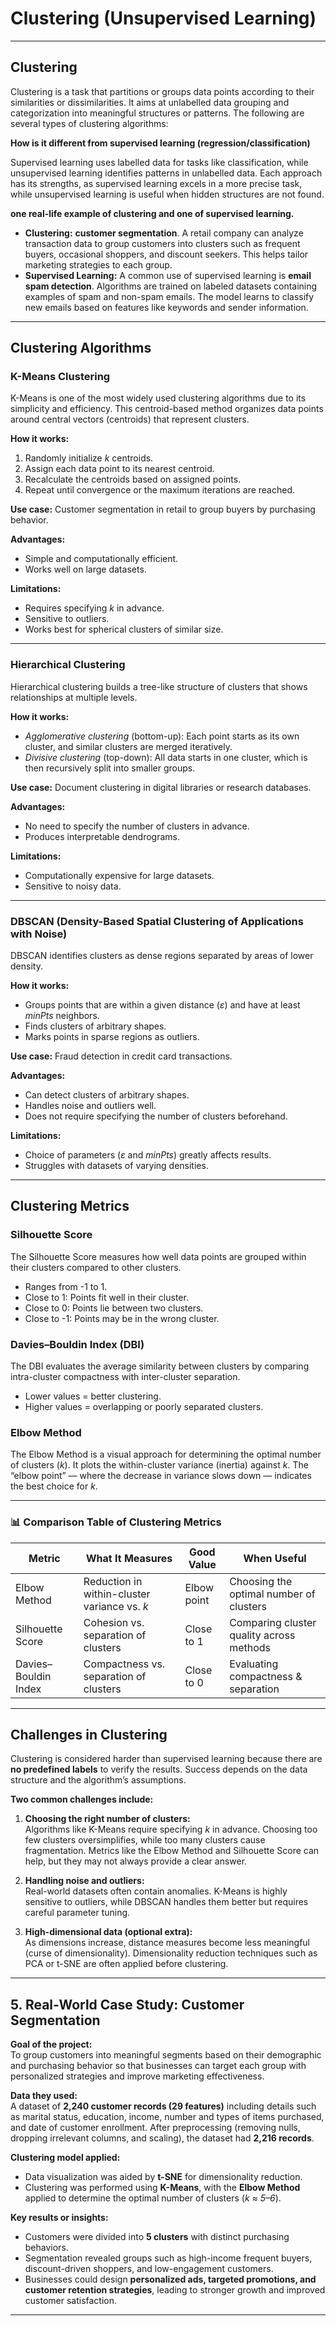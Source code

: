 # Clustering (Unsupervised Learning)

---

## Clustering  

Clustering is a task that partitions or groups data points according to their similarities or dissimilarities. It aims at unlabelled data grouping and categorization into meaningful structures or patterns. The following are several types of clustering algorithms:



**How is it different from supervised learning (regression/classification)**

Supervised learning uses labelled data for tasks like classification, while unsupervised learning identifies patterns in unlabelled data. Each approach has its strengths, as supervised learning excels in a more precise task, while unsupervised learning is useful when hidden structures are not found.

**one real-life example of clustering and one of supervised learning.**

- **Clustering:** **customer segmentation**. A retail company can analyze transaction data to group customers into clusters such as frequent buyers, occasional shoppers, and discount seekers. This helps tailor marketing strategies to each group.  
- **Supervised Learning:** A common use of supervised learning is **email spam detection**. Algorithms are trained on labeled datasets containing examples of spam and non-spam emails. The model learns to classify new emails based on features like keywords and sender information.  

---

## Clustering Algorithms  

### K-Means Clustering  
K-Means is one of the most widely used clustering algorithms due to its simplicity and efficiency. This centroid-based method organizes data points around central vectors (centroids) that represent clusters.  

**How it works:**  
1. Randomly initialize *k* centroids.  
2. Assign each data point to its nearest centroid.  
3. Recalculate the centroids based on assigned points.  
4. Repeat until convergence or the maximum iterations are reached.  

**Use case:** Customer segmentation in retail to group buyers by purchasing behavior.  

**Advantages:**  
- Simple and computationally efficient.  
- Works well on large datasets.  

**Limitations:**  
- Requires specifying *k* in advance.  
- Sensitive to outliers.  
- Works best for spherical clusters of similar size.  

---

### Hierarchical Clustering  
Hierarchical clustering builds a tree-like structure of clusters that shows relationships at multiple levels.  

**How it works:**  
- *Agglomerative clustering* (bottom-up): Each point starts as its own cluster, and similar clusters are merged iteratively.  
- *Divisive clustering* (top-down): All data starts in one cluster, which is then recursively split into smaller groups.  

**Use case:** Document clustering in digital libraries or research databases.  

**Advantages:**  
- No need to specify the number of clusters in advance.  
- Produces interpretable dendrograms.  

**Limitations:**  
- Computationally expensive for large datasets.  
- Sensitive to noisy data.  

---

### DBSCAN (Density-Based Spatial Clustering of Applications with Noise)  
DBSCAN identifies clusters as dense regions separated by areas of lower density.  

**How it works:**  
- Groups points that are within a given distance (*ε*) and have at least *minPts* neighbors.  
- Finds clusters of arbitrary shapes.  
- Marks points in sparse regions as outliers.  

**Use case:** Fraud detection in credit card transactions.  

**Advantages:**  
- Can detect clusters of arbitrary shapes.  
- Handles noise and outliers well.  
- Does not require specifying the number of clusters beforehand.  

**Limitations:**  
- Choice of parameters (*ε* and *minPts*) greatly affects results.  
- Struggles with datasets of varying densities.  

---

## Clustering Metrics  
 

### Silhouette Score  
The Silhouette Score measures how well data points are grouped within their clusters compared to other clusters.  
- Ranges from -1 to 1.  
- Close to 1: Points fit well in their cluster.  
- Close to 0: Points lie between two clusters.  
- Close to -1: Points may be in the wrong cluster.  

### Davies–Bouldin Index (DBI)  
The DBI evaluates the average similarity between clusters by comparing intra-cluster compactness with inter-cluster separation.  
- Lower values = better clustering.  
- Higher values = overlapping or poorly separated clusters.  

### Elbow Method  
The Elbow Method is a visual approach for determining the optimal number of clusters (*k*). It plots the within-cluster variance (inertia) against *k*. The “elbow point” — where the decrease in variance slows down — indicates the best choice for *k*.  

---

### 📊 Comparison Table of Clustering Metrics  

| Metric              | What It Measures                              | Good Value             | When Useful                                |
|----------------------|-----------------------------------------------|------------------------|--------------------------------------------|
| Elbow Method        | Reduction in within-cluster variance vs. *k* | Elbow point            | Choosing the optimal number of clusters    |
| Silhouette Score    | Cohesion vs. separation of clusters           | Close to 1             | Comparing cluster quality across methods   |
| Davies–Bouldin Index| Compactness vs. separation of clusters        | Close to 0             | Evaluating compactness & separation        |

---

## Challenges in Clustering  

Clustering is considered harder than supervised learning because there are **no predefined labels** to verify the results. Success depends on the data structure and the algorithm’s assumptions.  

**Two common challenges include:**  

1. **Choosing the right number of clusters:**  
   Algorithms like K-Means require specifying *k* in advance. Choosing too few clusters oversimplifies, while too many clusters cause fragmentation. Metrics like the Elbow Method and Silhouette Score can help, but they may not always provide a clear answer.  

2. **Handling noise and outliers:**  
   Real-world datasets often contain anomalies. K-Means is highly sensitive to outliers, while DBSCAN handles them better but requires careful parameter tuning.  

3. **High-dimensional data (optional extra):**  
   As dimensions increase, distance measures become less meaningful (curse of dimensionality). Dimensionality reduction techniques such as PCA or t-SNE are often applied before clustering.  

---

## 5. Real-World Case Study: Customer Segmentation 

**Goal of the project:**  
To group customers into meaningful segments based on their demographic and purchasing behavior so that businesses can target each group with personalized strategies and improve marketing effectiveness.  

**Data they used:**  
A dataset of **2,240 customer records (29 features)** including details such as marital status, education, income, number and types of items purchased, and date of customer enrollment. After preprocessing (removing nulls, dropping irrelevant columns, and scaling), the dataset had **2,216 records**.  

**Clustering model applied:**  
- Data visualization was aided by **t-SNE** for dimensionality reduction.  
- Clustering was performed using **K-Means**, with the **Elbow Method** applied to determine the optimal number of clusters (*k ≈ 5–6*).  

**Key results or insights:**  
- Customers were divided into **5 clusters** with distinct purchasing behaviors.  
- Segmentation revealed groups such as high-income frequent buyers, discount-driven shoppers, and low-engagement customers.  
- Businesses could design **personalized ads, targeted promotions, and customer retention strategies**, leading to stronger growth and improved customer satisfaction.  

---

